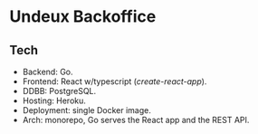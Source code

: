 # Undeux Backoffice

## Tech

- Backend: Go.
- Frontend: React w/typescript (_create-react-app_).
- DDBB: PostgreSQL.
- Hosting: Heroku.
- Deployment: single Docker image.
- Arch: monorepo, Go serves the React app and the REST API.

